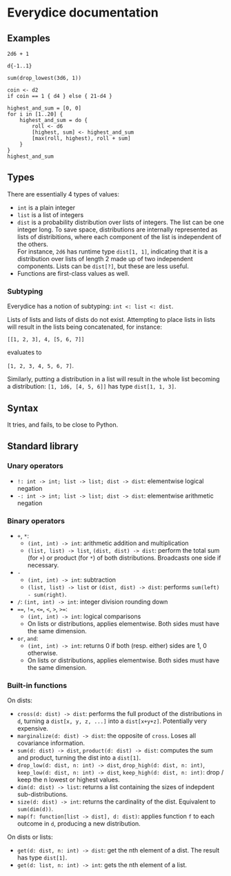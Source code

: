 # Everydice documentation

## Examples

```
2d6 + 1
```

```
d{-1..1}
```

```
sum(drop_lowest(3d6, 1))
```

```
coin <- d2
if coin == 1 { d4 } else { 21-d4 }
```

```
highest_and_sum = [0, 0]
for i in [1..20] {
    highest_and_sum = do {
        roll <- d6
        [highest, sum] <- highest_and_sum
        [max(roll, highest), roll + sum]
    }
}
highest_and_sum
```

## Types

There are essentially 4 types of values:

* `int` is a plain integer
* `list` is a list of integers
* `dist` is a probability distribution over lists of integers. The list can be one integer long. To save space, distributions are internally represented as lists of distribitions, where each component of the list is independent of the others.<br/>For instance, `2d6` has runtime type `dist[1, 1]`, indicating that it is a distribution over lists of length 2 made up of two independent components. Lists can be `dist[?]`, but these are less useful.
* Functions are first-class values as well.

### Subtyping

Everydice has a notion of subtyping: `int <: list <: dist`.

Lists of lists and lists of dists do not exist. Attempting to place lists in lists will result in the lists being concatenated, for instance:

`[[1, 2, 3], 4, [5, 6, 7]]`

evaluates to

`[1, 2, 3, 4, 5, 6, 7]`.

Similarly, putting a distribution in a list will result in the whole list becoming a distribution: `[1, 1d6, [4, 5, 6]]` has type `dist[1, 1, 3]`.

## Syntax

It tries, and fails, to be close to Python.

## Standard library

### Unary operators

* `!: int -> int; list -> list; dist -> dist`: elementwise logical negation
* `-: int -> int; list -> list; dist -> dist`: elementwise arithmetic negation

### Binary operators

* `+`, `*`:
    * `(int, int) -> int`: arithmetic addition and multiplication
    * `(list, list) -> list`, `(dist, dist) -> dist`: perform the total sum (for `+`) or product (for `*`) of both distributions. Broadcasts one side if necessary.
* `-`
    * `(int, int) -> int`: subtraction
    * `(list, list) -> list` or `(dist, dist) -> dist`: performs `sum(left) - sum(right)`.
* `/`: `(int, int) -> int`: integer division rounding down
* `==`, `!=`, `<=`, `<`, `>`, `>=`:
    * `(int, int) -> int`: logical comparisons
    * On lists or distributions, applies elementwise. Both sides must have the same dimension.
* `or`, `and`:
    * `(int, int) -> int`: returns 0 if both (resp. either) sides are 1, 0 otherwise.
    * On lists or distributions, applies elementwise. Both sides must have the same dimension.

### Built-in functions

On dists:

* `cross(d: dist) -> dist`: performs the full product of the distributions in `d`, turning a `dist[x, y, z, ...]` into a `dist[x+y+z]`. Potentially very expensive.
* `marginalize(d: dist) -> dist`: the opposite of `cross`. Loses all covariance information.
* `sum(d: dist) -> dist`, `product(d: dist) -> dist`: computes the sum and product, turning the dist into a `dist[1]`.
* `drop_low(d: dist, n: int) -> dist`, `drop_high(d: dist, n: int)`, `keep_low(d: dist, n: int) -> dist`, `keep_high(d: dist, n: int)`: drop / keep the n lowest or highest values.
* `dim(d: dist) -> list`: returns a list containing the sizes of indepdent sub-distributions.
* `size(d: dist) -> int`: returns the cardinality of the dist. Equivalent to `sum(dim(d))`.
* `map(f: function[list -> dist], d: dist)`: applies function `f` to each outcome in `d`, producing a new distribution.

On dists or lists:

* `get(d: dist, n: int) -> dist`: get the nth element of a dist. The result has type `dist[1]`.
* `get(d: list, n: int) -> int`: gets the nth element of a list.
